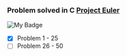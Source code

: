 ### Problem solved in C [Project Euler](https://projecteuler.net/) 
![My Badge](https://projecteuler.net/profile/summersad.png)

- [x] Problem 1 - 25
- [ ] Problem 26 - 50
